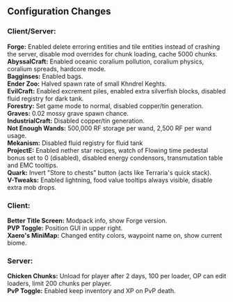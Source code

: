 ## Configuration Changes

### Client/Server:
**Forge:** Enabled delete erroring entities and tile entities instead of crashing the server, disable mod overrides for chunk loading, cache 5000 chunks.<br>
**AbyssalCraft:** Enabled oceanic coralium pollution, coralium physics, coralium spreads, hardcore mode.<br>
**Bagginses:** Enabled bags.<br>
**Ender Zoo:** Halved spawn rate of small Khndrel Keghts.<br>
**EvilCraft:** Enabled excrement piles, enabled extra silverfish blocks, disabled fluid registry for dark tank.<br>
**Forestry:** Set game mode to normal, disabled copper/tin generation.<br>
**Graves:** 0.02 mossy grave spawn chance.<br>
**IndustrialCraft:** Disabled copper/tin generation.<br>
**Not Enough Wands:** 500,000 RF storage per wand, 2,500 RF per wand usage.<br>
**Mekanism:** Disabled fluid registry for fluid tank<br>
**ProjectE:** Enabled nether star recipes, watch of Flowing time pedestal bonus set to 0 (disabled), disabled energy condensors, transmutation table and EMC tooltips.<br>
**Quark:** Invert "Store to chests" button (acts like Terraria's quick stack).<br>
**V-Tweaks:** Enabled lightning, food value tooltips always visible, disable extra mob drops.

### Client:
**Better Title Screen:** Modpack info, show Forge version.<br>
**PVP Toggle:** Position GUI in upper right.<br>
**Xaero's MiniMap:** Changed entity colors, waypoint name on, show current biome.

### Server:
**Chicken Chunks:** Unload for player after 2 days, 100 per loader, OP can edit loaders, limit 200 chunks per player.<br>
**PvP Toggle:** Enabled keep inventory and XP on PvP death.
